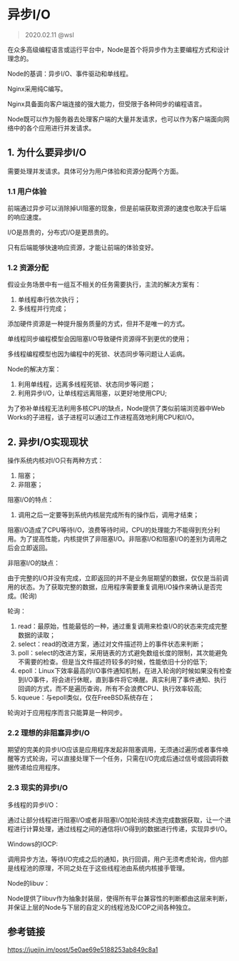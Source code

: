 # 异步I/O

> 2020.02.11 @wsl

在众多高级编程语言或运行平台中，Node是首个将异步作为主要编程方式和设计理念的。

Node的基调：异步I/O、事件驱动和单线程。

Nginx采用纯C编写。

Nginx具备面向客户端连接的强大能力，但受限于各种同步的编程语言。

Node既可以作为服务器去处理客户端的大量并发请求，也可以作为客户端面向网络中的各个应用进行并发请求。

## 1. 为什么要异步I/O

需要处理并发请求。具体可分为用户体验和资源分配两个方面。

### 1.1 用户体验

前端通过异步可以消除掉UI阻塞的现象，但是前端获取资源的速度也取决于后端的响应速度。

I/O是昂贵的，分布式I/O是更昂贵的。

只有后端能够快速响应资源，才能让前端的体验变好。

### 1.2 资源分配

假设业务场景中有一组互不相关的任务需要执行，主流的解决方案有：

1. 单线程串行依次执行；
2. 多线程并行完成；

添加硬件资源是一种提升服务质量的方式，但并不是唯一的方式。

单线程同步编程模型会因阻塞I/O导致硬件资源得不到更优的使用；

多线程编程模型也因为编程中的死锁、状态同步等问题让人诟病。

Node的解决方案：

1. 利用单线程，远离多线程死锁、状态同步等问题；
2. 利用异步I/O，让单线程远离阻塞，以更好地使用CPU;

为了弥补单线程无法利用多核CPU的缺点，Node提供了类似前端浏览器中Web Works的子进程，该子进程可以通过工作进程高效地利用CPU和I/O。

## 2. 异步I/O实现现状

操作系统内核对I/O只有两种方式：

1. 阻塞；
2. 非阻塞；

阻塞I/O的特点：

1. 调用之后一定要等到系统内核层完成所有的操作后，调用才结束；

阻塞I/O造成了CPU等待I/O，浪费等待时间，CPU的处理能力不能得到充分利用。为了提高性能，内核提供了非阻塞I/O。非阻塞I/O和阻塞I/O的差别为调用之后会立即返回。

非阻塞I/O的缺点：

由于完整的I/O并没有完成，立即返回的并不是业务层期望的数据，仅仅是当前调用的状态。为了获取完整的数据，应用程序需要重复调用I/O操作来确认是否完成。(轮询)

轮询：

1. read：最原始，性能最低的一种，通过重复调用来检查I/O的状态来完成完整数据的读取；
2. select：read的改进方案，通过对文件描述符上的事件状态来判断；
3. poll：select的改进方案，采用链表的方式避免数组长度的限制，其次能避免不需要的检查。但是当文件描述符较多的时候，性能依旧十分的低下;
4. epoll：Linux下效率最高的I/O事件通知机制，在进入轮询的时候如果没有检查到I/O事件，将会进行休眠，直到事件将它唤醒。真实利用了事件通知、执行回调的方式，而不是遍历查询，所有不会浪费CPU、执行效率较高;
5. kqueue：与epoll类似，仅在FreeBSD系统存在；

轮询对于应用程序而言只能算是一种同步。

### 2.2 理想的非阻塞异步I/O

期望的完美的异步I/O应该是应用程序发起非阻塞调用，无须通过遍历或者事件唤醒等方式轮询，可以直接处理下一个任务，只需在I/O完成后通过信号或回调将数据传递给应用程序。

### 2.3 现实的异步I/O

多线程的异步I/O：

通过让部分线程进行阻塞I/O或者非阻塞I/O加轮询技术连完成数据获取，让一个进程进行计算处理，通过线程之间的通信将I/O得到的数据进行传递，实现异步I/O。

Windows的IOCP:

调用异步方法，等待I/O完成之后的通知，执行回调，用户无须考虑轮询，但内部是线程池的原理，不同之处在于这些线程池由系统内核接手管理。

Node的libuv：

Node提供了libuv作为抽象封装层，使得所有平台兼容性的判断都由这层来判断，并保证上层的Node与下层的自定义的线程池及ICOP之间各种独立。









## 参考链接

<https://juejin.im/post/5e0ae69e5188253ab849c8a1>


